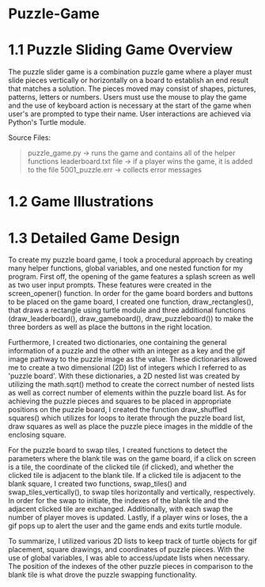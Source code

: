 # Puzzle-Game

# 1.1 Puzzle Sliding Game Overview
The puzzle slider game is a combination puzzle game where a player must slide pieces vertically or horizontally on a board to establish an end result that matches a solution. The pieces moved may consist of shapes, pictures, patterns, letters or numbers. Users must use the mouse to play the game and the use of keyboard action is necessary at the start of the game when user's are prompted to type their name. User interactions are achieved via Python's Turtle module. 

Source Files: 
>puzzle_game.py -> runs the game and contains all of the helper functions
>leaderboard.txt file -> if a player wins the game, it is added to the file 
>5001_puzzle.err -> collects error messages

# 1.2 Game Illustrations


# 1.3 Detailed Game Design
To create my puzzle board game, I took a procedural approach by creating many helper functions, global variables, and one nested function for my program. First off, the opening of the game features a splash screen as well as two user input prompts. These features were created in the screen_opener() function. In order for the game board borders and buttons to be placed on the game board, I created one function, draw_rectangles(), that draws a rectangle using turtle module and three additional functions (draw_leaderboard(), draw_gameboard(), draw_puzzleboard()) to make the three borders as well as place the buttons in the right location. 

Furthermore, I created two dictionaries, one containing the general information of a puzzle and the other with an integer as a key and the gif image pathway to the puzzle image as the value. These dictionaries allowed me to create a two dimensional (2D) list of integers which I referred to as 'puzzle board'. With these dictionaries, a 2D nested list was created by utilizing the math.sqrt() method to create the correct number of nested lists as well as correct number of elements within the puzzle board list. As for achieving the puzzle pieces and squares to be placed in appropriate positions on the puzzle board, I created the function draw_shuffled squares() which utilizes for loops to iterate through the puzzle board list, draw squares as well as place the puzzle piece images in the middle of the enclosing square. 

For the puzzle board to swap tiles, I created functions to detect the parameters where the blank tile was on the game board, if a click on screen is a tile, the coordinate of the clicked tile (if clicked), and whether the clicked tile is adjacent to the blank tile. If a clicked tile is adjacent to the blank square, I created two functions, swap_tiles() and swap_tiles_vertically(), to swap tiles horizontally and vertically, respectively. In order for the swap to initiate, the indexes of the blank tile and the adjacent clicked tile are exchanged. Additionally, with each swap the number of player moves is updated. Lastly, if a player wins or loses, the a gif pops up to alert the user and the game ends and exits turtle module. 

To summarize, I utilized various 2D lists to keep track of turtle objects for gif placement, square drawings, and coordinates of puzzle pieces. With the use of global variables, I was able to access/update lists when necessary. The position of the indexes of the other puzzle pieces in comparison to the blank tile is what drove the puzzle swapping functionality. 
